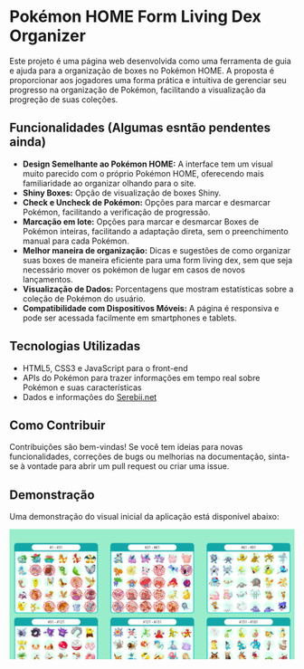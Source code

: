 # Pokémon HOME Form Living Dex Organizer

Este projeto é uma página web desenvolvida como uma ferramenta de guia e ajuda para a organização de boxes no Pokémon
HOME. A proposta é proporcionar aos jogadores uma forma prática e intuitiva de gerenciar seu progresso na organização de
Pokémon, facilitando a visualização da progreção de suas coleções.

## Funcionalidades (Algumas esntão pendentes ainda)

- **Design Semelhante ao Pokémon HOME:** A interface tem um visual muito parecido com o próprio Pokémon HOME, oferecendo
  mais familiaridade ao organizar olhando para o site.
- **Shiny Boxes:** Opção de visualização de boxes Shiny.
- **Check e Uncheck de Pokémon:** Opções para marcar e desmarcar Pokémon, facilitando a verificação de progressão.
- **Marcação em lote:** Opções para marcar e desmarcar Boxes de Pokémon inteiras, facilitando a adaptação direta, sem o
  preenchimento manual para cada Pokémon.
- **Melhor maneira de organização:** Dicas e sugestões de como organizar suas boxes de maneira eficiente para uma form living dex, sem que seja
  necessário mover os pokémon de lugar em casos de novos lançamentos.
- **Visualização de Dados:** Porcentagens que mostram estatísticas sobre a coleção de Pokémon do usuário.
- **Compatibilidade com Dispositivos Móveis:** A página é responsiva e pode ser acessada facilmente em smartphones e
  tablets.

## Tecnologias Utilizadas

- HTML5, CSS3 e JavaScript para o front-end
- APIs do Pokémon para trazer informações em tempo real sobre Pokémon e suas características
- Dados e informações do [Serebii.net](https://www.serebii.net/pokemonhome/depositablepokemon-sorted.shtml)

## Como Contribuir

Contribuições são bem-vindas! Se você tem ideias para novas funcionalidades, correções de bugs ou melhorias na
documentação, sinta-se à vontade para abrir um pull request ou criar uma issue.

## Demonstração

Uma demonstração do visual inicial da aplicação está disponível abaixo:

![Demonstração da aplicação](img/example.png)
